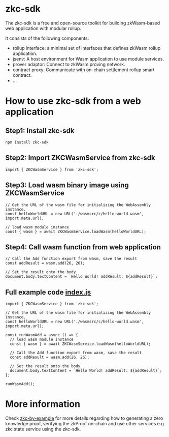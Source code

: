 # zkc-sdk

The zkc-sdk is a free and open-source toolkit for building zkWasm-based web application with modular rollup.

It consists of the following components:

- rollup interface: a minimal set of interfaces that defines zkWasm rollup application.
- jsenv: A host environment for Wasm application to use module services.
- prover adaptor: Connect to zkWasm proving network.
- contract proxy: Communicate with on-chain settlement rollup smart contract.
- ...

# How to use zkc-sdk from a web application

## Step1: Install zkc-sdk
```
npm install zkc-sdk
```
## Step2: Import ZKCWasmService from zkc-sdk
```
import { ZKCWasmService } from 'zkc-sdk';
```
## Step3: Load wasm binary image using ZKCWasmService
```
// Get the URL of the wasm file for initializing the WebAssembly instance.
const helloWorldURL = new URL('./wasmsrc/c/hello-world.wasm', import.meta.url);

// load wasm module instance
const { wasm } = await ZKCWasmService.loadWasm(helloWorldURL);
```
## Step4: Call wasm function from web application
```
// Call the Add function export from wasm, save the result
const addResult = wasm.add(26, 26);

// Set the result onto the body
document.body.textContent = `Hello World! addResult: ${addResult}`;
```

## Full example code [index.js](https://github.com/zkcrossteam/zkc-by-example/blob/master/examples/hello-world/index.js)
```
import { ZKCWasmService } from 'zkc-sdk';

// Get the URL of the wasm file for initializing the WebAssembly instance.
const helloWorldURL = new URL('./wasmsrc/c/hello-world.wasm', import.meta.url);

const runWasmAdd = async () => {
  // load wasm module instance
  const { wasm } = await ZKCWasmService.loadWasm(helloWorldURL);

  // Call the Add function export from wasm, save the result
  const addResult = wasm.add(26, 26);

  // Set the result onto the body
  document.body.textContent = `Hello World! addResult: ${addResult}`;
};

runWasmAdd();
```

# More information
Check [zkc-by-example](https://github.com/zkcrossteam/zkc-by-example) for more details regarding how to generating a zero knowledge proof, verifying the zkProof on-chain and use other services e.g zkc state service using the zkc-sdk.
